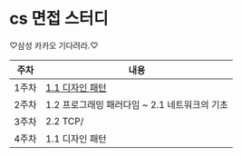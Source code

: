 # cs 면접 스터디

♡삼성 카카오 기다려라.♡

|주차|내용|
|--|--|
|1주차|[1.1 디자인 패턴](https://github.com/codesooo/cs-study-jj/tree/main/1%EC%9E%A5%20-%20%EB%94%94%EC%9E%90%EC%9D%B8%20%ED%8C%A8%ED%84%B4%EA%B3%BC%20%ED%94%84%EB%A1%9C%EA%B7%B8%EB%9E%98%EB%B0%8D%20%ED%8C%A8%EB%9F%AC%EB%8B%A4%EC%9E%84/1.1%20%EB%94%94%EC%9E%90%EC%9D%B8%20%ED%8C%A8%ED%84%B4)|
|2주차|1.2 프로그래밍 패러다임 ~ 2.1 네트워크의 기초|
|3주차|2.2 TCP/|
|4주차|1.1 디자인 패턴|

